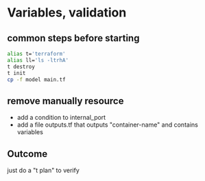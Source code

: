 # Variables, validation

## common steps before starting

```bash
alias t='terraform'
alias ll='ls -ltrhA'
t destroy
t init
cp -f model main.tf
````

## remove manually resource
- add a condition to internal_port
- add a file outputs.tf that outputs "container-name" and contains variables

## Outcome
just do a "t plan" to verify
